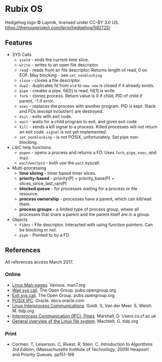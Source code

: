 # Rubix OS

Hedgehog logo © Laymik, licensed under CC-BY 3.0 US.
https://thenounproject.com/term/hedgehog/582725/

## Features

* SYS Calls
	* `yield` - ends the current time slice.
	* `write` - writes to an open file descriptor.
	* `read`  - reads from an file descriptor. Returns length of read, 0 on EOF.
	            May blocking - see `set_nonblocking`.
	* `close` - closes a file descriptor.
	* `dup2`  - duplicates fd from `old` to `new`. `new` is closed if it already exists.
	* `pipe`  - creates a pipe. fd[0] is read, fd[1] is write.
	* `fork`  - clones process.
	            Return value is 0 if child, PID of child if parent, -1 if error.
	* `exec`  - replaces the process with another program. PID is kept.
	            Stack and FDs (except in/out/err) are destroyed.
	* `exit`  - exits with exit code.
	* `wait`  - waits for a child program to exit, and gives exit code.
	* `kill`  - sends a kill signal to a process. Killed processes will not return an exit code.
	            `signal` is not yet implemented.
	* `set_nonblocking` - is not POSIX, unfortunately. Set pipe non-blocking.
* LibC help functions
	* `popen` - opens a process and returns a FD. Uses `fork`, `pipe`, `exec`, and `dup2`.
	* `wait`/`waitpid` - both use the `wait` syscall.
* Multi-processing
	* **time slicing**      - timer based timer slices.
	* **priority-based**    - priority(P) = priority_base(P) + slices_since_last_ran(P)
	* **blocked queue**     - for processes waiting for a process or file resource.
	* **process ownership** - processes have a parent, which can kill/wait them.
	* **process groups**    - a limited type of process group, where all processes
	                          that share a parent and the parent itself are in a group.
* Objects
	* `FiDes` - File descriptor. Interacted with using function pointers. Can be blocking or not.
	* `pipe`  - Pointed to by a FD.

## References

All references access March 2017.

### Online

* [Linux Man-pages](http://man7.org/linux/man-pages/). Various. man7.org
* [Wait sys call](http://pubs.opengroup.org/onlinepubs/000095399/functions/waitpid.html). The Open Group. pubs.opengroup.org
* [Exit sys call](http://pubs.opengroup.org/onlinepubs/000095399/functions/exit.html). The Open Group. pubs.opengroup.org
* [POSIX IPC](https://docs.oracle.com/cd/E19455-01/806-4750/6jdqdfltf/index.html). Oracle. docs.oracle.com
* [Linux Interprocess Communications](http://tldp.org/LDP/lpg/node7.html). Goldt. S, Van der Meer. S, Welsh. M. tldp.org
* [Interprocess Communication (IPC), Pipes](https://users.cs.cf.ac.uk/Dave.Marshall/C/node23.html). Marshall, D. Users.cs.cf.ac.uk
* [General overview of the Linux file system](http://www.tldp.org/LDP/intro-linux/html/sect_03_01.html). Machtelt. G. tldp.org

### Print

* Cormen. T, Leiserson. C, Rivest. R, Stein. C. *Introduction to Algorithms 3rd Edition*,  (Massachusetts Institute of Technology, 2009) Heapsort and Priority Queues. pp151-166
